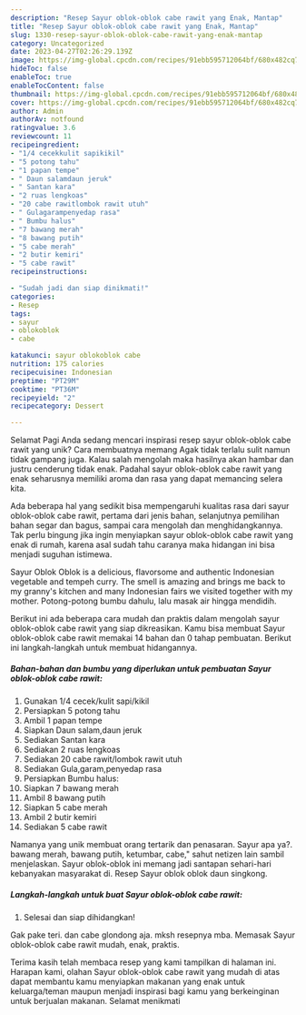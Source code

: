 ```yaml
---
description: "Resep Sayur oblok-oblok cabe rawit yang Enak, Mantap"
title: "Resep Sayur oblok-oblok cabe rawit yang Enak, Mantap"
slug: 1330-resep-sayur-oblok-oblok-cabe-rawit-yang-enak-mantap
category: Uncategorized
date: 2023-04-27T02:26:29.139Z
image: https://img-global.cpcdn.com/recipes/91ebb595712064bf/680x482cq70/sayur-oblok-oblok-cabe-rawit-foto-resep-utama.jpg
hideToc: false
enableToc: true
enableTocContent: false
thumbnail: https://img-global.cpcdn.com/recipes/91ebb595712064bf/680x482cq70/sayur-oblok-oblok-cabe-rawit-foto-resep-utama.jpg
cover: https://img-global.cpcdn.com/recipes/91ebb595712064bf/680x482cq70/sayur-oblok-oblok-cabe-rawit-foto-resep-utama.jpg
author: Admin
authorAv: notfound
ratingvalue: 3.6
reviewcount: 11
recipeingredient:
- "1/4 cecekkulit sapikikil"
- "5 potong tahu"
- "1 papan tempe"
- " Daun salamdaun jeruk"
- " Santan kara"
- "2 ruas lengkoas"
- "20 cabe rawitlombok rawit utuh"
- " Gulagarampenyedap rasa"
- " Bumbu halus"
- "7 bawang merah"
- "8 bawang putih"
- "5 cabe merah"
- "2 butir kemiri"
- "5 cabe rawit"
recipeinstructions:

- "Sudah jadi dan siap dinikmati!"
categories:
- Resep
tags:
- sayur
- oblokoblok
- cabe

katakunci: sayur oblokoblok cabe 
nutrition: 175 calories
recipecuisine: Indonesian
preptime: "PT29M"
cooktime: "PT36M"
recipeyield: "2"
recipecategory: Dessert

---
```



Selamat Pagi Anda sedang mencari inspirasi resep sayur oblok-oblok cabe rawit yang unik? Cara membuatnya memang Agak tidak terlalu sulit namun tidak gampang juga. Kalau salah mengolah maka hasilnya akan hambar dan justru cenderung tidak enak. Padahal sayur oblok-oblok cabe rawit yang enak seharusnya memiliki aroma dan rasa yang dapat memancing selera kita.


Ada beberapa hal yang sedikit bisa mempengaruhi kualitas rasa dari sayur oblok-oblok cabe rawit, pertama dari jenis bahan, selanjutnya pemilihan bahan segar dan bagus, sampai cara mengolah dan menghidangkannya. Tak perlu bingung jika ingin menyiapkan sayur oblok-oblok cabe rawit yang enak di rumah, karena asal sudah tahu caranya maka hidangan ini bisa menjadi suguhan istimewa.

Sayur Oblok Oblok is a delicious, flavorsome and authentic Indonesian vegetable and tempeh curry. The smell is amazing and brings me back to my granny&#39;s kitchen and many Indonesian fairs we visited together with my mother. Potong-potong bumbu dahulu, lalu masak air hingga mendidih.


Berikut ini ada beberapa cara mudah dan praktis dalam mengolah sayur oblok-oblok cabe rawit yang siap dikreasikan. Kamu bisa membuat Sayur oblok-oblok cabe rawit memakai 14 bahan dan 0 tahap pembuatan. Berikut ini langkah-langkah untuk membuat hidangannya.

<!--inarticleads1-->

##### Bahan-bahan dan bumbu yang diperlukan untuk pembuatan Sayur oblok-oblok cabe rawit:

1. Gunakan 1/4 cecek/kulit sapi/kikil
1. Persiapkan 5 potong tahu
1. Ambil 1 papan tempe
1. Siapkan  Daun salam,daun jeruk
1. Sediakan  Santan kara
1. Sediakan 2 ruas lengkoas
1. Sediakan 20 cabe rawit/lombok rawit utuh
1. Sediakan  Gula,garam,penyedap rasa
1. Persiapkan  Bumbu halus:
1. Siapkan 7 bawang merah
1. Ambil 8 bawang putih
1. Siapkan 5 cabe merah
1. Ambil 2 butir kemiri
1. Sediakan 5 cabe rawit


Namanya yang unik membuat orang tertarik dan penasaran. Sayur apa ya?. bawang merah, bawang putih, ketumbar, cabe,&#34; sahut netizen lain sambil menjelaskan. Sayur oblok-oblok ini memang jadi santapan sehari-hari kebanyakan masyarakat di. Resep Sayur oblok oblok daun singkong. 

<!--inarticleads2-->

##### Langkah-langkah untuk buat Sayur oblok-oblok cabe rawit:


1. Selesai dan siap dihidangkan!

Gak pake teri. dan cabe glondong aja. mksh resepnya mba. Memasak Sayur oblok-oblok cabe rawit mudah, enak, praktis. 

Terima kasih telah membaca resep yang kami tampilkan di halaman ini. Harapan kami, olahan Sayur oblok-oblok cabe rawit yang mudah di atas dapat membantu kamu menyiapkan makanan yang enak untuk keluarga/teman maupun menjadi inspirasi bagi kamu yang berkeinginan untuk berjualan makanan. Selamat menikmati
